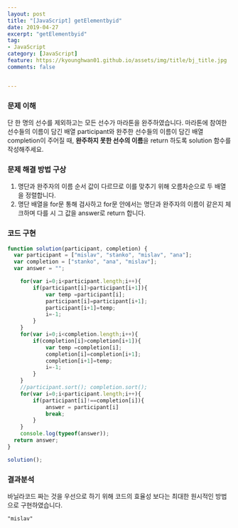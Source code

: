 ```yaml
---
layout: post
title: "[JavaScript] getElementbyid"
date: 2019-04-27
excerpt: "getElementbyid"
tag:
- JavaScript
category: [JavaScript]
feature: https://kyounghwan01.github.io/assets/img/title/bj_title.jpg
comments: false


---
```




### 문제 이해

단 한 명의 선수를 제외하고는 모든 선수가 마라톤을 완주하였습니다. 마라톤에 참여한 선수들의 이름이 담긴 배열 participant와 완주한 선수들의 이름이 담긴 배열 completion이 주어질 때, **완주하지 못한 선수의 이름**을 return 하도록 solution 함수를 작성해주세요.



### 문제 해결 방법 구상

1. 명단과 완주자의 이름  순서 값이 다르므로 이를 맞추기 위해 오름차순으로 두 배열을 정렬합니다.
2. 명단 배열을 for문 통해 검사하고 for문 안에서는 명단과 완주자의 이름이 같은지 체크하며 다를 시 그 값을 answer로 return 합니다.



### 코드 구현

```javascript
function solution(participant, completion) {
  var participant = ["mislav", "stanko", "mislav", "ana"];
  var completion = ["stanko", "ana", "mislav"];
  var answer = "";

    for(var i=0;i<participant.length;i++){
        if(participant[i]>participant[i+1]){
            var temp =participant[i];
            participant[i]=participant[i+1];
            participant[i+1]=temp;
            i=-1;
        }
    }
    for(var i=0;i<completion.length;i++){
        if(completion[i]>completion[i+1]){
            var temp =completion[i];
            completion[i]=completion[i+1];
            completion[i+1]=temp;
            i=-1;
        }
    }
    //participant.sort(); completion.sort();
    for(var i=0;i<participant.length;i++){
        if(participant[i]!==completion[i]){
            answer = participant[i]      
            break;
        }
    }
    console.log(typeof(answer));
  return answer;
}

solution();
```

### 결과분석

바닐라코드 짜는 것을 우선으로 하기 위해 코드의 효율성 보다는 최대한 원시적인 방법으로 구현하였습니다.

```
"mislav"
```



